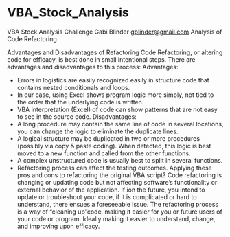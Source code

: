 # VBA_Stock_Analysis
VBA Stock Analysis Challenge
Gabi Blinder
gblinder@gmail.com
Analysis of Code Refactoring

Advantages and Disadvantages of Refactoring Code
Refactoring, or altering code for efficacy, is best done in small intentional steps. There are advantages and disadvantages to this process:
Advantages:
* Errors in logistics are easily recognized easily in structure code that contains nested conditionals and loops.
* In our case, using Excel shows program logic more simply, not tied to the order that the underlying code is written.
* VBA interpretation (Excel) of code can show patterns that are not easy to see in the source code.
Disadvantages:
* A long procedure may contain the same line of code in several locations, you can change the logic to eliminate the duplicate lines.
* A logical structure may be duplicated in two or more procedures (possibly via copy & paste coding). When detected, this logic is best moved to a new function and called from the other functions.
* A complex unstructured code is usually best to split in several functions.
* Refactoring process can affect the testing outcomes.
Applying these pros and cons to refactoring the original VBA script?
Code refactoring is changing or updating code but not affecting software’s functionality or external behavior of the application. If ion the future, you intend to update or troubleshoot your code, if it is complicated or hard to understand, there ensues a foreseeable issue.
The refactoring process is a way of “cleaning up”code, making it easier for you or future users of your code or program. Ideally making it easier to understand, change, and improving upon efficacy.
